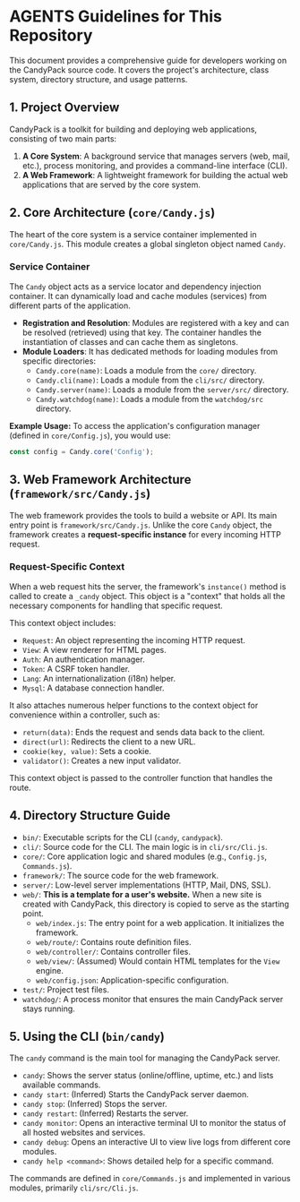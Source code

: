 # AGENTS Guidelines for This Repository

This document provides a comprehensive guide for developers working on the CandyPack source code. It covers the project's architecture, class system, directory structure, and usage patterns.

## 1. Project Overview

CandyPack is a toolkit for building and deploying web applications, consisting of two main parts:
1.  **A Core System**: A background service that manages servers (web, mail, etc.), process monitoring, and provides a command-line interface (CLI).
2.  **A Web Framework**: A lightweight framework for building the actual web applications that are served by the core system.

## 2. Core Architecture (`core/Candy.js`)

The heart of the core system is a service container implemented in `core/Candy.js`. This module creates a global singleton object named `Candy`.

### Service Container

The `Candy` object acts as a service locator and dependency injection container. It can dynamically load and cache modules (services) from different parts of the application.

-   **Registration and Resolution**: Modules are registered with a key and can be resolved (retrieved) using that key. The container handles the instantiation of classes and can cache them as singletons.
-   **Module Loaders**: It has dedicated methods for loading modules from specific directories:
    -   `Candy.core(name)`: Loads a module from the `core/` directory.
    -   `Candy.cli(name)`: Loads a module from the `cli/src/` directory.
    -   `Candy.server(name)`: Loads a module from the `server/src/` directory.
    -   `Candy.watchdog(name)`: Loads a module from the `watchdog/src` directory.

**Example Usage:**
To access the application's configuration manager (defined in `core/Config.js`), you would use:
```javascript
const config = Candy.core('Config');
```

## 3. Web Framework Architecture (`framework/src/Candy.js`)

The web framework provides the tools to build a website or API. Its main entry point is `framework/src/Candy.js`. Unlike the core `Candy` object, the framework creates a **request-specific instance** for every incoming HTTP request.

### Request-Specific Context

When a web request hits the server, the framework's `instance()` method is called to create a `_candy` object. This object is a "context" that holds all the necessary components for handling that specific request.

This context object includes:
-   `Request`: An object representing the incoming HTTP request.
-   `View`: A view renderer for HTML pages.
-   `Auth`: An authentication manager.
-   `Token`: A CSRF token handler.
-   `Lang`: An internationalization (i18n) helper.
-   `Mysql`: A database connection handler.

It also attaches numerous helper functions to the context object for convenience within a controller, such as:
-   `return(data)`: Ends the request and sends data back to the client.
-   `direct(url)`: Redirects the client to a new URL.
-   `cookie(key, value)`: Sets a cookie.
-   `validator()`: Creates a new input validator.

This context object is passed to the controller function that handles the route.

## 4. Directory Structure Guide

-   `bin/`: Executable scripts for the CLI (`candy`, `candypack`).
-   `cli/`: Source code for the CLI. The main logic is in `cli/src/Cli.js`.
-   `core/`: Core application logic and shared modules (e.g., `Config.js`, `Commands.js`).
-   `framework/`: The source code for the web framework.
-   `server/`: Low-level server implementations (HTTP, Mail, DNS, SSL).
-   `web/`: **This is a template for a user's website.** When a new site is created with CandyPack, this directory is copied to serve as the starting point.
    -   `web/index.js`: The entry point for a web application. It initializes the framework.
    -   `web/route/`: Contains route definition files.
    -   `web/controller/`: Contains controller files.
    -   `web/view/`: (Assumed) Would contain HTML templates for the `View` engine.
    -   `web/config.json`: Application-specific configuration.
-   `test/`: Project test files.
-   `watchdog/`: A process monitor that ensures the main CandyPack server stays running.

## 5. Using the CLI (`bin/candy`)

The `candy` command is the main tool for managing the CandyPack server.

-   `candy`: Shows the server status (online/offline, uptime, etc.) and lists available commands.
-   `candy start`: (Inferred) Starts the CandyPack server daemon.
-   `candy stop`: (Inferred) Stops the server.
-   `candy restart`: (Inferred) Restarts the server.
-   `candy monitor`: Opens an interactive terminal UI to monitor the status of all hosted websites and services.
-   `candy debug`: Opens an interactive UI to view live logs from different core modules.
-   `candy help <command>`: Shows detailed help for a specific command.

The commands are defined in `core/Commands.js` and implemented in various modules, primarily `cli/src/Cli.js`.

